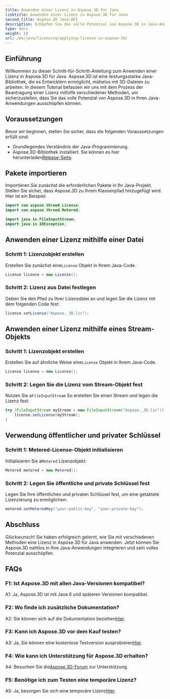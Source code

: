 ```yaml
---
title: Anwenden einer Lizenz in Aspose.3D für Java
linktitle: Anwenden einer Lizenz in Aspose.3D für Java
second_title: Aspose.3D Java-API
description: Schöpfen Sie das volle Potenzial von Aspose.3D in Java-Anwendungen aus, indem Sie unserem umfassenden Leitfaden zum Anwenden von Lizenzen folgen.
type: docs
weight: 10
url: /de/java/licensing/applying-license-in-aspose-3d/
---
```

## Einführung

Willkommen zu dieser Schritt-für-Schritt-Anleitung zum Anwenden einer Lizenz in Aspose.3D für Java. Aspose.3D ist eine leistungsstarke Java-Bibliothek, die es Entwicklern ermöglicht, mühelos mit 3D-Dateien zu arbeiten. In diesem Tutorial befassen wir uns mit dem Prozess der Beantragung einer Lizenz mithilfe verschiedener Methoden, um sicherzustellen, dass Sie das volle Potenzial von Aspose.3D in Ihren Java-Anwendungen ausschöpfen können.

## Voraussetzungen

Bevor wir beginnen, stellen Sie sicher, dass die folgenden Voraussetzungen erfüllt sind:

- Grundlegendes Verständnis der Java-Programmierung.
-  Aspose.3D-Bibliothek installiert. Sie können es hier herunterladen[Release-Seite](https://releases.aspose.com/3d/java/).

## Pakete importieren

Importieren Sie zunächst die erforderlichen Pakete in Ihr Java-Projekt. Stellen Sie sicher, dass Aspose.3D zu Ihrem Klassenpfad hinzugefügt wird. Hier ist ein Beispiel:

```java
import com.aspose.threed.License;
import com.aspose.threed.Metered;

import java.io.FileInputStream;
import java.io.IOException;
```

## Anwenden einer Lizenz mithilfe einer Datei

### Schritt 1: Lizenzobjekt erstellen

 Erstellen Sie zunächst eine`License` Objekt in Ihrem Java-Code.

```java
License license = new License();
```

### Schritt 2: Lizenz aus Datei festlegen

Geben Sie den Pfad zu Ihrer Lizenzdatei an und legen Sie die Lizenz mit dem folgenden Code fest:

```java
license.setLicense("Aspose._3D.lic");
```

## Anwenden einer Lizenz mithilfe eines Stream-Objekts

### Schritt 1: Lizenzobjekt erstellen

 Erstellen Sie auf ähnliche Weise eine`License` Objekt in Ihrem Java-Code.

```java
License license = new License();
```

### Schritt 2: Legen Sie die Lizenz vom Stream-Objekt fest

 Nutzen Sie a`FileInputStream` So erstellen Sie einen Stream und legen die Lizenz fest:

```java
try (FileInputStream myStream = new FileInputStream("Aspose._3D.lic")) {
    license.setLicense(myStream);
}
```

## Verwendung öffentlicher und privater Schlüssel

### Schritt 1: Metered-License-Objekt initialisieren

 Initialisieren Sie a`Metered` Lizenzobjekt:

```java
Metered metered = new Metered();
```

### Schritt 2: Legen Sie öffentliche und private Schlüssel fest

Legen Sie Ihre öffentlichen und privaten Schlüssel fest, um eine getaktete Lizenzierung zu ermöglichen:

```java
metered.setMeteredKey("your-public-key", "your-private-key");
```

## Abschluss

Glückwunsch! Sie haben erfolgreich gelernt, wie Sie mit verschiedenen Methoden eine Lizenz in Aspose.3D für Java anwenden. Jetzt können Sie Aspose.3D nahtlos in Ihre Java-Anwendungen integrieren und sein volles Potenzial ausschöpfen.

## FAQs

### F1: Ist Aspose.3D mit allen Java-Versionen kompatibel?

A1: Ja, Aspose.3D ist mit Java 6 und späteren Versionen kompatibel.

### F2: Wo finde ich zusätzliche Dokumentation?

 A2: Sie können sich auf die Dokumentation beziehen[Hier](https://reference.aspose.com/3d/java/).

### F3: Kann ich Aspose.3D vor dem Kauf testen?

 A3: Ja, Sie können eine kostenlose Testversion ausprobieren[Hier](https://releases.aspose.com/).

### F4: Wie kann ich Unterstützung für Aspose.3D erhalten?

 A4: Besuchen Sie die[Aspose.3D-Forum](https://forum.aspose.com/c/3d/18) zur Unterstützung.

### F5: Benötige ich zum Testen eine temporäre Lizenz?

 A5: Ja, besorgen Sie sich eine temporäre Lizenz[Hier](https://purchase.aspose.com/temporary-license/).